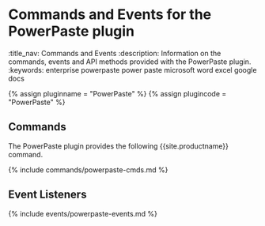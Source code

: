 # Commands and Events for the PowerPaste plugin
:title_nav: Commands and Events
:description: Information on the commands, events and API methods provided with the PowerPaste plugin.
:keywords: enterprise powerpaste power paste microsoft word excel google docs

{% assign pluginname = "PowerPaste" %}
{% assign plugincode = "PowerPaste" %}

## Commands

The PowerPaste plugin provides the following {{site.productname}} command.

{% include commands/powerpaste-cmds.md %}

## Event Listeners

{% include events/powerpaste-events.md %}